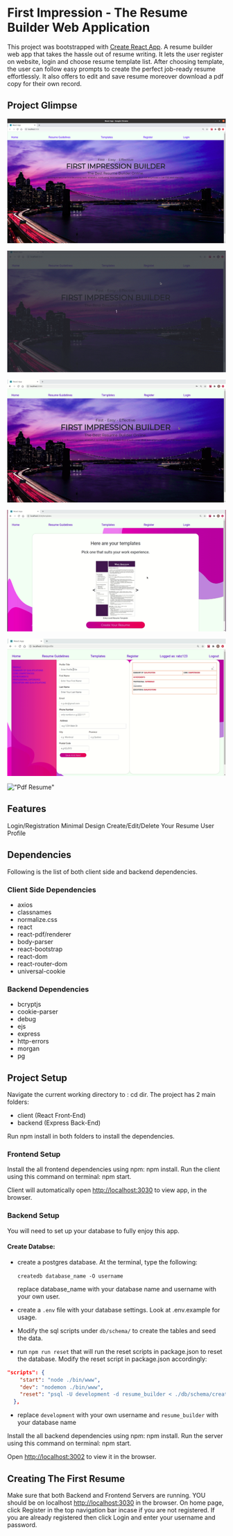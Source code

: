 # First Impression - The Resume Builder Web Application

This project was bootstrapped with [Create React App](https://github.com/facebook/create-react-app).
A resume builder web app that takes the hassle out of resume writing. It lets the user register on website, login and choose resume template list. After choosing template, the user can follow easy prompts to create the perfect job-ready resume effortlessly. It also offers to edit and save resume moreover download a pdf copy for their own record.

## Project Glimpse
!["Home Page"](https://github.com/Nidz01/Resume_Builder_App/blob/master/docs/Home.png?raw=true)

!["Registration"](https://github.com/Nidz01/Resume_Builder_App/blob/master/docs/Registration.gif?raw=true)

!["Login"](https://github.com/Nidz01/Resume_Builder_App/blob/master/docs/Login.gif?raw=true)

!["Template Selection "](https://github.com/Nidz01/Resume_Builder_App/blob/master/docs/Template.gif?raw=true)

!["Create Resume"](https://github.com/Nidz01/Resume_Builder_App/blob/master/docs/Create_Resume.gif?raw=true)

!["Pdf Resume"](https://github.com/Nidz01/Resume_Builder_App/blob/master/docs/pdf_Resume.gif?raw=true)

## Features
Login/Registration
Minimal Design
Create/Edit/Delete Your Resume
User Profile

## Dependencies
Following is the list of both client side and backend dependencies.

### Client Side Dependencies
  - axios
  - classnames
  - normalize.css
  - react
  - react-pdf/renderer
  - body-parser
  - react-bootstrap
  - react-dom
  - react-router-dom
  - universal-cookie

### Backend Dependencies
  - bcryptjs
  - cookie-parser
  - debug
  - ejs
  - express
  - http-errors
  - morgan
  - pg

## Project Setup
Navigate the current working directory to : cd dir.
The project has 2 main folders:

 - client (React Front-End)
 - backend (Express Back-End)

  Run npm install in both folders to install the dependencies.

### Frontend Setup
Install the all frontend dependencies using npm: npm install.
Run the client using this command on terminal: npm start.

Client will automatically open [http://localhost:3030](http://localhost:3002) to view app, in the browser.

### Backend Setup

You will need to set up your database to fully enjoy this app.
#### Create Databse:
- create a postgres database. At the terminal, type the following:

  `createdb database_name -O username`

  replace database_name with your database name and username with your own user.

- create a `.env` file with your database settings. Look at .env.example for usage.


- Modify the sql scripts under `db/schema/` to create the tables and seed the data.

- run `npm run reset` that will run the reset scripts in package.json to reset the database. Modify the reset script in package.json accordingly:

```json
"scripts": {
    "start": "node ./bin/www",
    "dev": "nodemon ./bin/www",
    "reset": "psql -U development -d resume_builder < ./db/schema/create.sql && psql -U development -d resume_builder < ./db/schema/seed.sql"
  },
```
- replace `development` with your own username and `resume_builder` with your database name


Install the all backend dependencies using npm: npm install.
Run the server using this command on terminal: npm start.

Open [http://localhost:3002](http://localhost:3002) to view it in the browser.

## Creating The First Resume
Make sure that both Backend and Frontend Servers are running.
YOU should be on localhost [http://localhost:3030](http://localhost:3002) in the browser.
On home page, click Register in the top navigation bar incase if you are not registered.
If you are already registered then click Login and enter your username and password.


